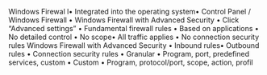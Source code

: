Windows Firewal
l• Integrated into the operating system• Control Panel / Windows Firewall
• Windows Firewall with Advanced Security
• Click “Advanced settings”
• Fundamental firewall rules
• Based on applications
• No detailed control
• No scope• All traffic applies
• No connection security rules
Windows Firewall with Advanced Security
• Inbound rules• Outbound rules
• Connection security rules
• Granular
• Program, port, predefined services, custom
• Custom
• Program, protocol/port, scope, action, profil